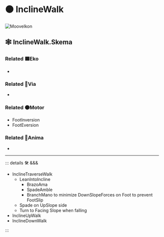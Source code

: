 # 🟠 <motor>InclineWalk</motor>

![MooveIkon](/BetaIkon/Mooves_Ikon.png)

## 🕸 InclineWalk.Skema

### Related 🟩<ekos>Eko</ekos>

-

### Related 🔻<via>Via</via>

-

### Related 🟠<motor>Motor</motor>

- FootInversion
- FootEversion

### Related 💜<anima>Anima</anima>

-

---

<!-- =================================================== -->
<!-- =================================================== -->
<!-- =================================================== -->
<!-- =================================================== -->
<!-- =================================================== -->
::: details 🛠 <dev>&&&</dev>

- InclineTraverseWalk
    - LeanIntoIncline
        - BrazoAma
        - SpadeAmble
        - BranchMano to minimize DownSlopeForces on Foot to prevent FootSlip
    - Spade on UpSlope side
    - Turn to Facing Slope when falling
- InclineUpWalk
- InclineDownWalk

:::
